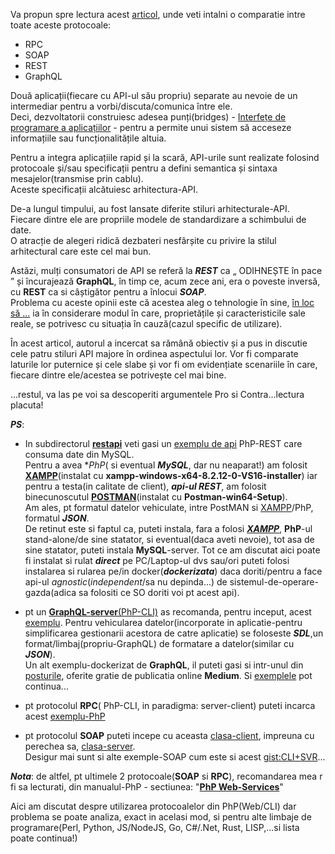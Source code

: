
Va propun spre lectura acest [articol](https://www.altexsoft.com/blog/soap-vs-rest-vs-graphql-vs-rpc/), unde veti intalni o comparatie intre toate aceste protocoale:
 - RPC
 - SOAP
 - REST
 - GraphQL

Două aplicații(fiecare cu API-ul său propriu) separate au nevoie de un intermediar pentru a vorbi/discuta/comunica între ele. 
<br/>Deci, dezvoltatorii construiesc adesea punți(bridges) - [Interfețe de programare a aplicațiilor](https://www.altexsoft.com/blog/engineering/what-is-api-definition-types-specifications-documentation/) - 
pentru a permite unui sistem să acceseze informațiile sau funcționalitățile altuia.

Pentru a integra aplicațiile rapid și la scară, API-urile sunt realizate folosind protocoale și/sau specificații 
pentru a defini semantica și sintaxa mesajelor(transmise prin cablu). 
<br/>Aceste specificații alcătuiesc arhitectura-API.

De-a lungul timpului, au fost lansate diferite stiluri arhitecturale-API. 
<br/>Fiecare dintre ele are propriile modele de standardizare a schimbului de date. 
<br/>O atracție de alegeri ridică dezbateri nesfârșite cu privire la stilul arhitectural care este cel mai bun.

Astăzi, mulți consumatori de API se referă la ***REST*** ca „ ODIHNEȘTE în pace ” și încurajează **GraphQL**, 
în timp ce, acum zece ani, era o poveste inversă, cu **REST** ca si câștigător pentru a înlocui ***SOAP***. 
<br/>Problema cu aceste opinii este că acestea aleg o tehnologie în sine, <ins>în loc să ...</ins> ia în considerare modul în care, proprietățile și caracteristicile sale reale, se potrivesc cu situația în cauză(cazul specific de utilizare).

În acest articol, autorul a incercat sa rămână obiectiv și a pus in discutie cele patru stiluri API majore în ordinea aspectului lor.
Vor fi comparate laturile lor puternice și cele slabe și vor fi om evidențiate scenariile în care, fiecare dintre ele/acestea se potrivește cel mai bine.

...restul, va las pe voi sa descoperiti argumentele Pro si Contra...lectura placuta!

***PS***:

 - In subdirectorul [**restapi**](https://github.com/stefanache/MFP-ANAF-RO/tree/main/php_scripts/RPC_vs_SOAP_vsREST_vs_GraphQL/restapi) veti gasi un [exemplu de api](https://dev.to/devabdul/building-a-rest-api-with-php-mysql-using-xampp-3i9p) PhP-REST care consuma date din MySQL.
<br/>Pentru a avea **PhP*( si eventual ***MySQL***, dar nu neaparat!) am folosit [**XAMPP**](https://www.apachefriends.org/ro/download.html)(instalat cu **xampp-windows-x64-8.2.12-0-VS16-installer**) iar pentru a testa(in calitate de client), ***api-ul REST***, am folosit binecunoscutul [**POSTMAN**](https://www.postman.com/downloads/)(instalat cu **Postman-win64-Setup**).
<br/>Am ales, pt formatul datelor vehiculate, intre PostMAN si [XAMPP](https://www.apachefriends.org/)/PhP, formatul ***JSON***.
<br/>De retinut  este si faptul ca, puteti instala, fara a folosi [***XAMPP***](https://www.apachefriends.org/), **PhP**-ul stand-alone/de sine statator, si eventual(daca aveti nevoie), tot asa de sine statator, puteti instala  **MySQL**-server.
Tot ce am discutat aici poate fi instalat si rulat ***direct*** pe PC/Laptop-ul dvs sau/ori puteti folosi instalarea si rularea pe/in docker(***dockerizata***) daca doriti/pentru a face api-ul *agnostic*(*independent*/sa nu depinda...) de sistemul-de-operare-gazda(adica sa folositi ce SO doriti voi pt acest api).

 - pt un [**GraphQL-server**(PhP-CLI)](https://github.com/mchojrin/GraphQL-PHP) as recomanda, pentru inceput, acest [exemplu](https://adevait.com/php/creating-graphql-server-with-php).
Pentru vehicularea datelor(incorporate in aplicatie-pentru simplificarea gestionarii acestora de catre aplicatie) se foloseste ***SDL***,un format/limbaj(propriu-GraphQL) de formatare a datelor(similar cu ***JSON***).
<br/>Un alt exemplu-dockerizat de **GraphQL**, il puteti gasi si intr-unul din [posturile](https://medium.com/swlh/setting-up-graphql-with-php-9baba3f21501), oferite gratie de publicatia online **Medium**. Si [exemplele](https://webonyx.github.io/graphql-php/data-fetching/) pot continua...

- pt protocolul **RPC**( PhP-CLI, in paradigma: server-client) puteti incarca acest [exemplu-PhP](https://github.com/rambler-digital-solutions/php-json-rpc)

- pt protocolul **SOAP** puteti incepe cu aceasta [clasa-client](https://www.php.net/manual/en/class.soapclient.php), impreuna cu perechea sa, [clasa-server](https://www.php.net/manual/en/class.soapserver.php).
  <br/>Desigur mai sunt si alte exemple-SOAP cum este si acest [gist:CLI+SVR](https://gist.github.com/umidjons/f3de2533c51495a9c557)...

***Nota***: de altfel, pt ultimele 2 protocoale(**SOAP** si **RPC**), recomandarea mea r fi sa lecturati, din manualul-PhP  - sectiunea: "[**PhP Web-Services**](https://www.php.net/manual/en/refs.webservice.php)"

Aici am discutat despre utilizarea protocoalelor din PhP(Web/CLI) dar problema se poate analiza, exact in acelasi mod, si pentru alte limbaje de programare(Perl, Python, JS/NodeJS, Go, C#/.Net, Rust, LISP,...si lista poate continua!)
